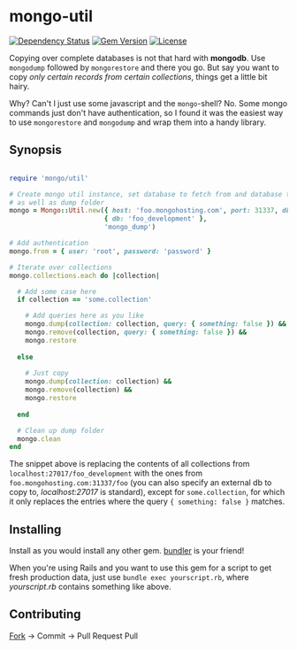 mongo-util
==========

[![Dependency Status](https://gemnasium.com/tonekk/mongo-util.svg)](https://gemnasium.com/tonekk/rails-js)
[![Gem Version](http://img.shields.io/gem/v/mongo-util.svg)](https://rubygems.org/gems/rails-js)
[![License](http://img.shields.io/:license-mit-blue.svg)](http://tonekk.mit-license.org)

Copying over complete databases is not that hard with **mongodb**.
Use `mongodump` followed by `mongorestore` and there you go.
But say you want to copy *only certain records from certain collections*, things get a little bit hairy.

Why? Can't I just use some javascript and the `mongo`-shell?
No. Some mongo commands just don't have authentication, so I found it was the easiest way to use `mongorestore` and `mongodump` and wrap them into a handy library.


## Synopsis

```ruby

require 'mongo/util'

# Create mongo util instance, set database to fetch from and database to copy to
# as well as dump folder
mongo = Mongo::Util.new({ host: 'foo.mongohosting.com', port: 31337, db: 'foo' },
                        { db: 'foo_development' },
                        'mongo_dump')

# Add authentication
mongo.from = { user: 'root', password: 'password' }

# Iterate over collections
mongo.collections.each do |collection|

  # Add some case here
  if collection == 'some.collection'

    # Add queries here as you like
    mongo.dump(collection: collection, query: { something: false }) &&
    mongo.remove(collection, query: { something: false }) &&
    mongo.restore
    
  else
  
    # Just copy
    mongo.dump(collection: collection) &&
    mongo.remove(collection) &&
    mongo.restore
    
  end

  # Clean up dump folder
  mongo.clean                                                                                                   
end

```

The snippet above is replacing the contents of all collections from `localhost:27017/foo_development` with the ones from `foo.mongohosting.com:31337/foo` (you can also specify an external db to copy to, *localhost:27017* is standard), except for `some.collection`, for which it only replaces the entries where the query `{ something: false }` matches.


## Installing

Install as you would install any other gem.
[bundler](http://bundler.io/) is your friend!

When you're using Rails and you want to use this gem for a script to get fresh production data, just use `bundle exec yourscript.rb`, where *yourscript.rb* contains something like above.


## Contributing

[Fork](https://github.com/tonekk/mongo-util/fork) -> Commit -> Pull Request
Pull
